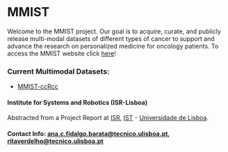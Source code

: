 # MMIST
Welcome to the MMIST project. Our goal is to acquire, curate, and publicly release multi-modal datasets of different types of cancer to support and advance the research on personalized medicine for oncology patients.
To access the MMIST website click [here](https://multi-modal-ist-mmist.github.io/)!


### Current Multimodal Datasets:
- [MMIST-ccRcc]([https://github.com/Multi-Modal-IST-MMIST/Multi-Modal-IST-MMIST.github.io/wiki/Dataset](https://multi-modal-ist.github.io/datasets/ccRCC/))
  
#### Institute for Systems and Robotics (ISR-Lisboa)
Abstracted from a Project Report at [ISR](http://welcome.isr.tecnico.ulisboa.pt/), [IST](http://tecnico.ulisboa.pt/) - [Universidade de Lisboa](http://ulisboa.pt/).


#### Contact Info: [ana.c.fidalgo.barata@tecnico.ulisboa.pt](ana.c.fidalgo.barata@tecnico.ulisboa.pt), [ritaverdelho@tecnico.ulisboa.pt](@tecnico.ulisboa.pt)


  
